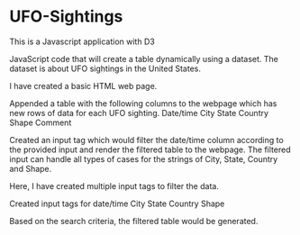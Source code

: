 # UFO-Sightings
This is a Javascript application with D3

JavaScript code that will create a table dynamically using a dataset. The dataset is about UFO sightings in the United States.

I have created a basic HTML web page.

Appended a table with the following columns to the webpage which has new rows of data for each UFO sighting.
Date/time
City
State
Country
Shape
Comment

Created an input tag which would filter the date/time column according to the provided input and render the filtered table to the webpage. The filtered input can handle all types of cases for the strings of City, State, Country and Shape.

Here, I have created multiple input tags to filter the data.

Created input tags for
date/time
City
State
Country
Shape

Based on the search criteria, the filtered table would be generated.
